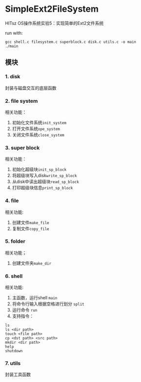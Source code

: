 # SimpleExt2FileSystem
HITsz OS操作系统实验5：实现简单的Ext2文件系统

run with:
```shell
gcc shell.c filesystem.c superblock.c disk.c utils.c -o main
./main
```

## 模块
### 1. disk
封装与磁盘交互的底层函数

### 2. file system
相关功能：
1. 初始化文件系统`init_system`
2. 打开文件系统`ope_system`
3. 关闭文件系统`close_system`

### 3. super block
相关功能：
1. 初始化超级块`init_sp_block`
2. 将超级块写入disk`write_sp_block`
3. 从disk中读出超级块`read_sp_block`
4. 打印超级块信息`print_sp_block`

### 4. file
相关功能:
1. 创建文件`make_file`
2. 复制文件`copy_file`
### 5. folder
相关功能；
1. 创建文件夹`make_dir`

### 6. shell
相关功能:
1. 主函数，运行shell `main`
2. 将命令行输入根据空格进行划分 `split`
3. 运行命令 `run`
4. 支持指令：
```
ls
ls <dir path>
touch <file path>
cp <dst path> <src path>
mkdir <dir path>
help
shutdown
```

### 7. utils
封装工具函数